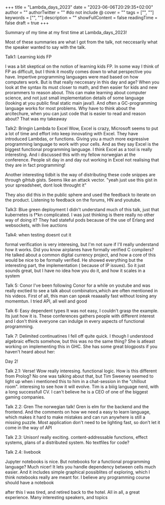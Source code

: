 +++
title = "Lambda_days_2023"
date = "2023-06-06T20:29:35+02:00"
author = ""
authorTwitter = "" #do not include @
cover = ""
tags = ["", ""]
keywords = ["", ""]
description = ""
showFullContent = false
readingTime = false
draft = true
+++

Summary of my time at my first time at Lambda_days_2023!

Most of these summaries are what I got from the talk, not neccesarily what the
speaker wanted to say with the talk.


Talk1: Learning kids FP

I was a bit skeptical on the notion of learning kids FP. In some way I think of
FP as difficult, but I think it mostly comes down to what perspective you have.
Impertive programming languages were mad based on how computers work. But is
that really neccesary in this day and age? When you look at the syntax its must
closer to math, and then easier for kids and new prorammers to reason about.
This can make learning about computer science, and not just small implementation
details of some language (looking at you public final static main java!). And
often a GC-programming language works for most problems. Why have to think about
the arcitechure, when you can just code that is easier to read and reason about?
That was my takeaway


Talk2: Bringin Lambda to Excel
Wow, Excel is crazy, Microsoft seems to put a lot of time and effort into keep
innovating with Excel. They have introduced Lambdas, or functions. Giving you a
much more expressive programming language to work with your cells. And as they
say Excel is the biggest functional programming language. I think Excel as a
tool is really interesting. And i discussed this with my fellow norwegian at the
conference. People sit day in and day out working in Excel not realising that
they are in fact programming!

Another interesting tidbit is the way of distributing these code snippes are
through gihtub gists. Seems like an attack vector. "yeah just use this gist in
your spreadsheet, dont look throught it"

They also did this in the public sphere and used the feedback to iterate on the
product. Listening to feedback on the forums, HN and youtube. 

Talk3: Blue green deployment
I didn't understand much of this talk, just that kubernetes is f*kn complicated.
I was just thinking is there really no other way of doing it? They had stateful
pods because of the use of Erlang and websockets, with live auctions

Talk4: when testing doesnt cut it

formal verification is very interesing, but I'm not sure if I'll really
understand how it works. Did you know airplanes have formally verified C
compilers? He talked about a common digital currency project, and how a core of
this would be nice to be formally verified. He showed everything but the
interesting part, the implementation ( because of IP issues). So it just sounds
great, but I have no idea how you do it, and how it scales in a system


Talk 5: Conor
I've been following Conor for a while on youtube and was really exctied to see a
talk about combinators,which are often mentioned in his videos. First of all,
this man can speak reaaaally fast without losing any momemtun. I tried APl, all
well and good


Talk 6: Easy dependent types
It was not easy, I couldn't grasp the example. Its just how it is. These
conferences gathers people with different interest and I don't think everyone
can indulge in every aspects of functional programming.


Talk 7: Delimited continuatines
I fell off quite quick. I though I understood algebraic effects somehow, but
this was no the same thing? She is atleast working on implementing this in GHC.
She has some great blogposts if you haven't heard about her:


Day 2!

Talk 2.1: Verse!
Wow really interesing. functional logic. How is this different from Prolog? No
one was talking about that, but Tim Sweeney seemed to light up when i mentioned
this to him in a chat-session in the "chillout room". interesing to see how it
will evolve. Tim is a biiig language nerd, with a long successfull CV. I can't
believe he is a CEO of one of the biggest gaming companies. 

Talk 2.2: Gren
The norwegian talk! Gren is elm for the backend and the frontend. And the
comments on how we need a easy to learn language, which makes it hard to make
mistakes and can run anywhere is still a missing puzzle. Most application don't
need to be lighting fast, so don't let it come in the way of API


Talk 2.3: Unison!
really exciting. content-addressable functions, effect systems, plans of a
distributed system. No textfiles for code?

Talk 2.4: livebook

Jupyter notebooks is nice. But notebooks for a functional programming language?
Much nicer! It lets you handle dependency between cells much easier. And it
includes simple graphical possiblites of exploring, which I think notebooks
really are meant for. I believe any programming course should have a notebook


after this I was tired, and retired back to the hotel. All in all, a great
experience. Many interesting speakers, and topics




